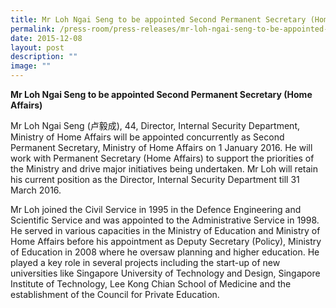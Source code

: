 ```yaml
---
title: Mr Loh Ngai Seng to be appointed Second Permanent Secretary (Home Affairs)
permalink: /press-room/press-releases/mr-loh-ngai-seng-to-be-appointed-second-permanent-secretary-home-affairs/
date: 2015-12-08
layout: post
description: ""
image: ""
---
```


**Mr Loh Ngai Seng to be appointed Second Permanent Secretary (Home Affairs)**

Mr Loh Ngai Seng (卢毅成), 44, Director, Internal Security Department, Ministry of Home Affairs will be appointed concurrently as Second Permanent Secretary, Ministry of Home Affairs on 1 January 2016. He will work with Permanent Secretary (Home Affairs) to support the priorities of the Ministry and drive major initiatives being undertaken. Mr Loh will retain his current position as the Director, Internal Security Department till 31 March 2016.

Mr Loh joined the Civil Service in 1995 in the Defence Engineering and Scientific Service and was appointed to the Administrative Service in 1998. He served in various capacities in the Ministry of Education and Ministry of Home Affairs before his appointment as Deputy Secretary (Policy), Ministry of Education in 2008 where he oversaw planning and higher education. He played a key role in several projects including the start-up of new universities like Singapore University of Technology and Design, Singapore Institute of Technology, Lee Kong Chian School of Medicine and the establishment of the Council for Private Education.